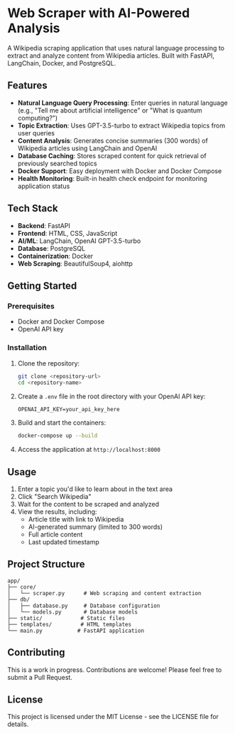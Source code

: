 # Web Scraper with AI-Powered Analysis

A Wikipedia scraping application that uses natural language processing to extract and analyze content from Wikipedia articles. Built with FastAPI, LangChain, Docker, and PostgreSQL.

## Features

- **Natural Language Query Processing**: Enter queries in natural language (e.g., "Tell me about artificial intelligence" or "What is quantum computing?")
- **Topic Extraction**: Uses GPT-3.5-turbo to extract Wikipedia topics from user queries
- **Content Analysis**: Generates concise summaries (300 words) of Wikipedia articles using LangChain and OpenAI
- **Database Caching**: Stores scraped content for quick retrieval of previously searched topics
- **Docker Support**: Easy deployment with Docker and Docker Compose
- **Health Monitoring**: Built-in health check endpoint for monitoring application status

## Tech Stack

- **Backend**: FastAPI
- **Frontend**: HTML, CSS, JavaScript
- **AI/ML**: LangChain, OpenAI GPT-3.5-turbo
- **Database**: PostgreSQL
- **Containerization**: Docker
- **Web Scraping**: BeautifulSoup4, aiohttp

## Getting Started

### Prerequisites

- Docker and Docker Compose
- OpenAI API key

### Installation

1. Clone the repository:
   ```bash
   git clone <repository-url>
   cd <repository-name>
   ```

2. Create a `.env` file in the root directory with your OpenAI API key:
   ```
   OPENAI_API_KEY=your_api_key_here
   ```

3. Build and start the containers:
   ```bash
   docker-compose up --build
   ```

4. Access the application at `http://localhost:8000`

## Usage

1. Enter a topic you'd like to learn about in the text area
2. Click "Search Wikipedia"
3. Wait for the content to be scraped and analyzed
4. View the results, including:
   - Article title with link to Wikipedia
   - AI-generated summary (limited to 300 words)
   - Full article content
   - Last updated timestamp

## Project Structure

```
app/
├── core/
│   └── scraper.py      # Web scraping and content extraction
├── db/
│   ├── database.py     # Database configuration
│   └── models.py       # Database models
├── static/            # Static files
├── templates/         # HTML templates
└── main.py           # FastAPI application
```

## Contributing

This is a work in progress. Contributions are welcome! Please feel free to submit a Pull Request.

## License

This project is licensed under the MIT License - see the LICENSE file for details. 